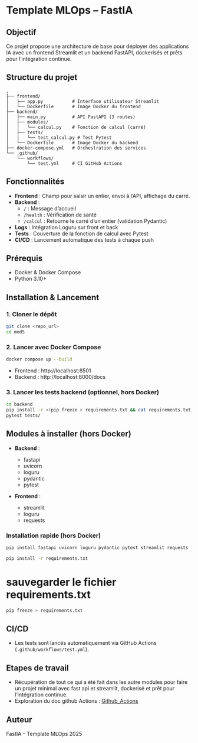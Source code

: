 # Template MLOps – FastIA

## Objectif
Ce projet propose une architecture de base pour déployer des applications IA avec un frontend Streamlit et un backend FastAPI, dockerisés et prêts pour l’intégration continue.

## Structure du projet

```
.
├── frontend/
│   ├── app.py           # Interface utilisateur Streamlit
│   └── Dockerfile       # Image Docker du frontend
├── backend/
│   ├── main.py          # API FastAPI (3 routes)
│   ├── modules/
│   │   └── calcul.py    # Fonction de calcul (carré)
│   ├── tests/
│   │   └── test_calcul.py # Test Pytest
│   └── Dockerfile       # Image Docker du backend
├── docker-compose.yml   # Orchestration des services
└── .github/
    └── workflows/
        └── test.yml     # CI GitHub Actions
```

## Fonctionnalités
- **Frontend** : Champ pour saisir un entier, envoi à l’API, affichage du carré.
- **Backend** :
  - `/` : Message d’accueil
  - `/health` : Vérification de santé
  - `/calcul` : Retourne le carré d’un entier (validation Pydantic)
- **Logs** : Intégration Loguru sur front et back
- **Tests** : Couverture de la fonction de calcul avec Pytest
- **CI/CD** : Lancement automatique des tests à chaque push

## Prérequis
- Docker & Docker Compose
- Python 3.10+

## Installation & Lancement

### 1. Cloner le dépôt
```bash
git clone <repo_url>
cd mod5
```

### 2. Lancer avec Docker Compose
```bash
docker compose up --build
```
- Frontend : http://localhost:8501
- Backend : http://localhost:8000/docs

### 3. Lancer les tests backend (optionnel, hors Docker)
```bash
cd backend
pip install -r <(pip freeze > requirements.txt && cat requirements.txt)
pytest tests/
```

## Modules à installer (hors Docker)

- **Backend** :
  - fastapi
  - uvicorn
  - loguru
  - pydantic
  - pytest

- **Frontend** :
  - streamlit
  - loguru
  - requests

### Installation rapide (hors Docker)
```bash
pip install fastapi uvicorn loguru pydantic pytest streamlit requests
```
```bash
pip install -r requirements.txt
```
# sauvegarder le fichier requirements.txt
```bash
pip freeze > requirements.txt
```


## CI/CD
- Les tests sont lancés automatiquement via GitHub Actions (`.github/workflows/test.yml`).



## Etapes de travail
- Récupération de tout ce qui a été fait dans les autre modules pour faire un projet minimal avec fast api et streamlit, dockerisé et prêt pour l’intégration continue.
- Exploration du doc github Actions : [Github_Actions](https://docs.google.com/document/d/1EgYEtMalAhMkZm5m78RHs62w6ngZxsqZOKuqMbj2E8c/edit?tab=t.0)



## Auteur
FastIA – Template MLOps 2025
